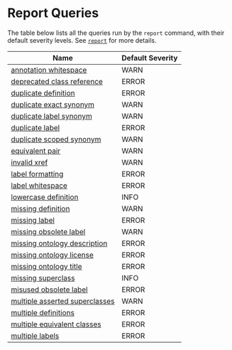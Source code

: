 # Report Queries

The table below lists all the queries run by the `report` command,
with their default severity levels.
See [`report`](../report) for more details.

| Name  | Default Severity  
|-------|-------------------
| [annotation whitespace](annotation_whitespace)  | WARN
| [deprecated class reference](deprecated_class_reference)  | ERROR
| [duplicate definition](duplicate_definition)  | ERROR
| [duplicate exact synonym](duplicate_exact_synonym)  | WARN
| [duplicate label synonym](duplicate_label_synonym)  | WARN
| [duplicate label](duplicate_label)  | ERROR
| [duplicate scoped synonym](duplicate_scoped_synonym)  | WARN
| [equivalent pair](equivalent_pair)  | WARN
| [invalid xref](invalid_xref)  | WARN
| [label formatting](label_formatting)  | ERROR
| [label whitespace](label_whitespace)  | ERROR
| [lowercase definition](lowercase_definition)  | INFO
| [missing definition](missing_definition)  | WARN
| [missing label](missing_label)  | ERROR
| [missing obsolete label](missing_obsolete_label)  | WARN
| [missing ontology description](missing_ontology_description)  | ERROR
| [missing ontology license](missing_ontology_license)  | ERROR
| [missing ontology title](missing_ontology_title)  | ERROR
| [missing superclass](missing_superclass)  | INFO
| [misused obsolete label](misused_obsolete_label)  | ERROR
| [multiple asserted superclasses](multiple_asserted_superclasses)  | WARN
| [multiple definitions](multiple_definitions)  | ERROR
| [multiple equivalent classes](multiple_equivalent_classes)  | ERROR
| [multiple labels](multiple_labels)  | ERROR
